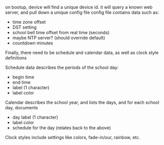 on bootup, device will find a unique device id.
it will query a known web server, and pull down a unique config file
config file contains data such as:
 * time zone offset
 * DST setting
 * school bell time offset from real time (seconds)
 * maybe NTP server? (should override default)
 * countdown minutes

Finally, there need to be schedule and calendar data, as well as clock style definitions

Schedule data describes the periods of the school day:
 * begin time
 * end time
 * label (1 character)
 * label color

Calendar describes the school year, and lists the days, and for each
school day, documents
 * day label (1 character)
 * label color
 * schedule for the day (relates back to the above)

Clock styles include settings like colors, fade-in/our, rainbow, etc.